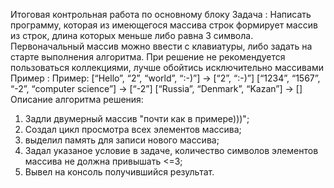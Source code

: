 Итоговая контрольная работа по основному блоку
Задача :
Написать программу, которая из имеющегося массива строк формирует массив из строк, длина которых меньше либо равна 3 символа. Первоначальный массив можно ввести с клавиатуры, либо задать на старте выполнения алгоритма. При решение не рекомендуется пользоваться коллекциями, лучше обойтись исключительно массивами
Пример : Пример:
[“Hello”, “2”, “world”, “:-)”] → [“2”, “:-)”]
[“1234”, “1567”, “-2”, “computer science”] → [“-2”]
[“Russia”, “Denmark”, “Kazan”] → []
Описание алгоритма решения:
1. Задли двумерный массив "почти как в примере)))";
2. Создал цикл просмотра всех элементов массива;
3. выделил память для записи нового массива;
4. Задал указаное условие в задаче, количество символов элементов массива не должна привышать <=3;
5. Вывел на консоль получившийся результат.

